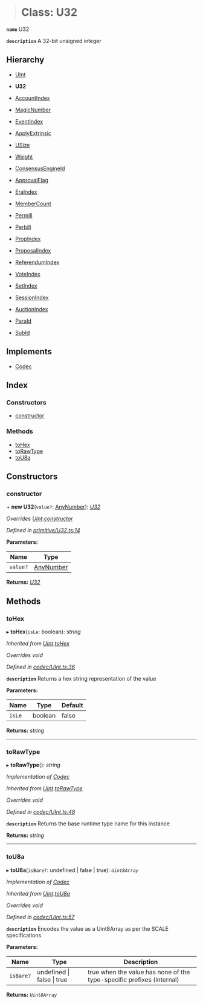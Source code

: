 > # Class: U32

**`name`** U32

**`description`** 
A 32-bit unsigned integer

## Hierarchy

  * [UInt](_codec_uint_.uint.md)

  * **U32**

  * [AccountIndex](_primitive_accountindex_.accountindex.md)

  * [MagicNumber](_metadata_magicnumber_.magicnumber.md)

  * [EventIndex](_primitive_event_.eventindex.md)

  * [ApplyExtrinsic](_primitive_eventrecord_.applyextrinsic.md)

  * [USize](_primitive_usize_.usize.md)

  * [Weight](_primitive_weight_.weight.md)

  * [ConsensusEngineId](_rpc_digest_.consensusengineid.md)

  * [ApprovalFlag](_type_approvalflag_.approvalflag.md)

  * [EraIndex](_type_eraindex_.eraindex.md)

  * [MemberCount](_type_membercount_.membercount.md)

  * [Permill](_type_permill_.permill.md)

  * [Perbill](_type_perbill_.perbill.md)

  * [PropIndex](_type_propindex_.propindex.md)

  * [ProposalIndex](_type_proposalindex_.proposalindex.md)

  * [ReferendumIndex](_type_referendumindex_.referendumindex.md)

  * [VoteIndex](_type_voteindex_.voteindex.md)

  * [SetIndex](../interfaces/_srml_elections_types_.setindex.md)

  * [SessionIndex](../interfaces/_srml_session_types_.sessionindex.md)

  * [AuctionIndex](../interfaces/_srml_parachains_types_.auctionindex.md)

  * [ParaId](../interfaces/_srml_parachains_types_.paraid.md)

  * [SubId](../interfaces/_srml_parachains_types_.subid.md)

## Implements

* [Codec](../interfaces/_types_.codec.md)

## Index

### Constructors

* [constructor](_primitive_u32_.u32.md#constructor)

### Methods

* [toHex](_primitive_u32_.u32.md#tohex)
* [toRawType](_primitive_u32_.u32.md#torawtype)
* [toU8a](_primitive_u32_.u32.md#tou8a)

## Constructors

###  constructor

\+ **new U32**(`value?`: [AnyNumber](../modules/_types_.md#anynumber)): *[U32](_primitive_u32_.u32.md)*

*Overrides [UInt](_codec_uint_.uint.md).[constructor](_codec_uint_.uint.md#constructor)*

*Defined in [primitive/U32.ts:14](https://github.com/polkadot-js/api/blob/66ab3ac/packages/types/src/primitive/U32.ts#L14)*

**Parameters:**

Name | Type |
------ | ------ |
`value?` | [AnyNumber](../modules/_types_.md#anynumber) |

**Returns:** *[U32](_primitive_u32_.u32.md)*

## Methods

###  toHex

▸ **toHex**(`isLe`: boolean): *string*

*Inherited from [UInt](_codec_uint_.uint.md).[toHex](_codec_uint_.uint.md#tohex)*

*Overrides void*

*Defined in [codec/UInt.ts:36](https://github.com/polkadot-js/api/blob/66ab3ac/packages/types/src/codec/UInt.ts#L36)*

**`description`** Returns a hex string representation of the value

**Parameters:**

Name | Type | Default |
------ | ------ | ------ |
`isLe` | boolean | false |

**Returns:** *string*

___

###  toRawType

▸ **toRawType**(): *string*

*Implementation of [Codec](../interfaces/_types_.codec.md)*

*Inherited from [UInt](_codec_uint_.uint.md).[toRawType](_codec_uint_.uint.md#torawtype)*

*Overrides void*

*Defined in [codec/UInt.ts:48](https://github.com/polkadot-js/api/blob/66ab3ac/packages/types/src/codec/UInt.ts#L48)*

**`description`** Returns the base runtime type name for this instance

**Returns:** *string*

___

###  toU8a

▸ **toU8a**(`isBare?`: undefined | false | true): *`Uint8Array`*

*Implementation of [Codec](../interfaces/_types_.codec.md)*

*Inherited from [UInt](_codec_uint_.uint.md).[toU8a](_codec_uint_.uint.md#tou8a)*

*Overrides void*

*Defined in [codec/UInt.ts:57](https://github.com/polkadot-js/api/blob/66ab3ac/packages/types/src/codec/UInt.ts#L57)*

**`description`** Encodes the value as a Uint8Array as per the SCALE specifications

**Parameters:**

Name | Type | Description |
------ | ------ | ------ |
`isBare?` | undefined \| false \| true | true when the value has none of the type-specific prefixes (internal)  |

**Returns:** *`Uint8Array`*
